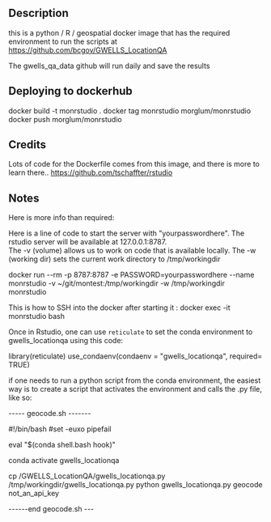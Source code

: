 ## Description 

this is a python / R / geospatial docker image that has the required environment to run the scripts at  https://github.com/bcgov/GWELLS_LocationQA

The gwells_qa_data github will run daily and save the results



## Deploying to dockerhub

docker build  -t monrstudio .
docker tag monrstudio  morglum/monrstudio
docker push morglum/monrstudio


## Credits  

Lots of code for the Dockerfile comes from this image, and there is more to learn there..
https://github.com/tschaffter/rstudio


## Notes   


Here is more info than required:  

Here is a line of code to start the server with "yourpasswordhere".  The rstudio server will be available at 127.0.0.1:8787.  
The -v (volume) allows us to work on code that is available locally.
The -w (working dir) sets the current work directory to /tmp/workingdir


docker run   --rm -p 8787:8787 -e PASSWORD=yourpasswordhere  --name monrstudio -v ~/git/montest:/tmp/workingdir -w /tmp/workingdir monrstudio 

This is how to SSH into the docker after starting it :
docker exec -it monrstudio bash

Once in Rstudio,  one can use `reticulate` to set the conda environment to gwells_locationqa using this code:

library(reticulate)
use_condaenv(condaenv = "gwells_locationqa", required= TRUE)


if one needs to run a python script from the conda environment, the easiest way is to create a script that activates the environment and calls the .py file, like so:

----- geocode.sh -------

#!/bin/bash
#set -euxo pipefail

eval "$(conda shell.bash hook)"

conda activate gwells_locationqa

cp   /GWELLS_LocationQA/gwells_locationqa.py  /tmp/workingdir/gwells_locationqa.py
python gwells_locationqa.py geocode  not_an_api_key


------end geocode.sh ---

